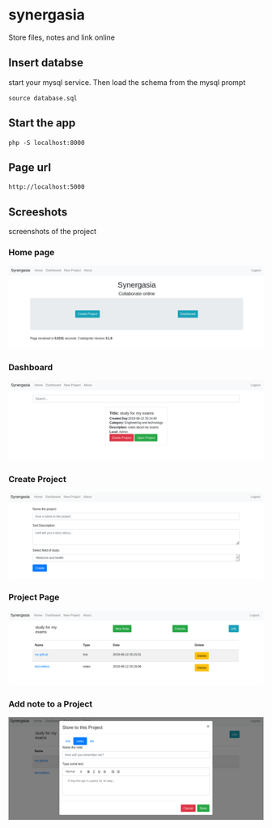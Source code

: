 # synergasia
Store files, notes and link online

## Insert databse
start your mysql service. Then load the schema from the mysql prompt
```
source database.sql
```

## Start the app
```
php -S localhost:8000
```

## Page url
```
http://localhost:5000
```

## Screeshots
screenshots of the project

### Home page
![Home Page](screenshots/home.png?raw=true "Home Page")

### Dashboard 
![Dashboard](screenshots/dashboard.png?raw=true "Dashboard")

### Create Project
![Editor page](screenshots/createProject.png?raw=true "Create Project")

### Project Page
![Editor page](screenshots/projectPage.png?raw=true "Project Page")

### Add note to a Project
![Editor page](screenshots/addNote.png?raw=true "Add note")
